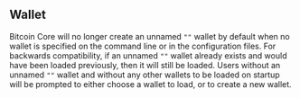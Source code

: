 Wallet
------

Bitcoin Core will no longer create an unnamed `""` wallet by default when no wallet is specified on the command line or in the configuration files.
For backwards compatibility, if an unnamed `""` wallet already exists and would have been loaded previously, then it will still be loaded.
Users without an unnamed `""` wallet and without any other wallets to be loaded on startup  will be prompted to either choose a wallet to load, or to create a new wallet.
